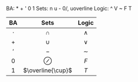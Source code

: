 BA: \* + \' 0 1
Sets: n u - 0/, uoverline
Logic: ^ V ~ F T

| BA | Sets | Logic |
|:-:|:-:|:-:|
| $\cdot$ | $\cap$ | $\wedge$ |
| $+$ | $\cup$ | $\vee$ |
| $'$ | $-$ | $\sim$ |
| $0$ | $\oslash$ | $F$ |
| $1$ | $\overline{\cup}$ | $T$ |
